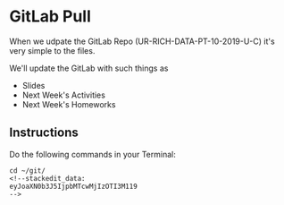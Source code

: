 # GitLab Pull

When we udpate the GitLab Repo (UR-RICH-DATA-PT-10-2019-U-C) it's very simple to the files.

We'll update the GitLab with such things as
* Slides
* Next Week's Activities
* Next Week's Homeworks

## Instructions

Do the following commands in your Terminal:
```
cd ~/git/
<!--stackedit_data:
eyJoaXN0b3J5IjpbMTcwMjIzOTI3M119
-->